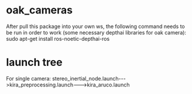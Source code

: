 # oak_cameras
After pull this package into your own ws, the following command needs to be run in order to work (some necessary depthai libraries for oak camera):
sudo apt-get install ros-noetic-depthai-ros
# launch tree
For single camera: stereo_inertial_node.launch--->kira_preprocessing.launch--->kira_aruco.launch
